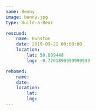 ```yaml
---
name: Benny
image: benny.jpg
type: Build-a-Bear

rescued:
    name: Hunston
    date: 2019-09-21 00:00:00
    location:
        lat: 50.809448
        lng: -0.7761899999999999

rehomed:
    name:
    date:
    location:
        lat:
        lng:
---
```

